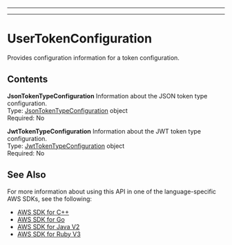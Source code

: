 --------

--------

# UserTokenConfiguration<a name="API_UserTokenConfiguration"></a>

Provides configuration information for a token configuration\.

## Contents<a name="API_UserTokenConfiguration_Contents"></a>

 **JsonTokenTypeConfiguration**   <a name="Kendra-Type-UserTokenConfiguration-JsonTokenTypeConfiguration"></a>
Information about the JSON token type configuration\.  
Type: [JsonTokenTypeConfiguration](API_JsonTokenTypeConfiguration.md) object  
Required: No

 **JwtTokenTypeConfiguration**   <a name="Kendra-Type-UserTokenConfiguration-JwtTokenTypeConfiguration"></a>
Information about the JWT token type configuration\.  
Type: [JwtTokenTypeConfiguration](API_JwtTokenTypeConfiguration.md) object  
Required: No

## See Also<a name="API_UserTokenConfiguration_SeeAlso"></a>

For more information about using this API in one of the language\-specific AWS SDKs, see the following:
+  [AWS SDK for C\+\+](https://docs.aws.amazon.com/goto/SdkForCpp/kendra-2019-02-03/UserTokenConfiguration) 
+  [AWS SDK for Go](https://docs.aws.amazon.com/goto/SdkForGoV1/kendra-2019-02-03/UserTokenConfiguration) 
+  [AWS SDK for Java V2](https://docs.aws.amazon.com/goto/SdkForJavaV2/kendra-2019-02-03/UserTokenConfiguration) 
+  [AWS SDK for Ruby V3](https://docs.aws.amazon.com/goto/SdkForRubyV3/kendra-2019-02-03/UserTokenConfiguration) 
